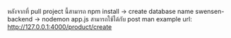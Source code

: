 หลังจากที่ pull project นี้สามารถ npm install -> create database name swensen-backend -> nodemon app.js  สามารถใช้ได้กับ post man example url: http://127.0.0.1:4000/product/create
